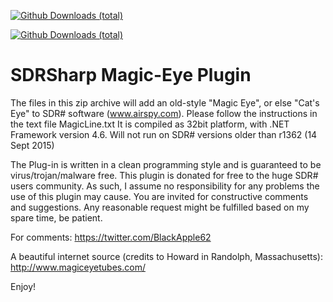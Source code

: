 [![Github Downloads (total)](https://img.shields.io/github/downloads/BlackApple62/SDRSharp-Magic-Eye-Plugin/MagicEyePlugin-1.2.zip.svg)]()

[![Github Downloads (total)](https://img.shields.io/github/downloads/BlackApple62/SDRSharp-Magic-Eye-Plugin/MagicEyePlugin-1.1.zip.svg)]()

# SDRSharp Magic-Eye Plugin

The files in this zip archive will add an old-style "Magic Eye", or else "Cat's Eye" to SDR# software (www.airspy.com). Please follow the instructions in the text file MagicLine.txt It is compiled as 32bit platform, with .NET Framework version 4.6. Will not run on SDR# versions older than r1362 (14 Sept 2015)

The Plug-in is written in a clean programming style and is guaranteed to be virus/trojan/malware free. This plugin is donated for free to the huge SDR# users community. As such, I assume no responsibility for any problems the use of this plugin may cause. You are invited for constructive comments and suggestions. Any reasonable request might be fulfilled based on my spare time, be patient.

For comments: https://twitter.com/BlackApple62

A beautiful internet source (credits to Howard in Randolph, Massachusetts): http://www.magiceyetubes.com/

Enjoy!

